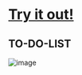 # [Try it out!](https://to-do-list-beta-blush.vercel.app/)
## TO-DO-LIST
![image](https://user-images.githubusercontent.com/58383582/196547109-c15c0f3d-72c1-4af8-94fd-9d4d13aec2be.png)
